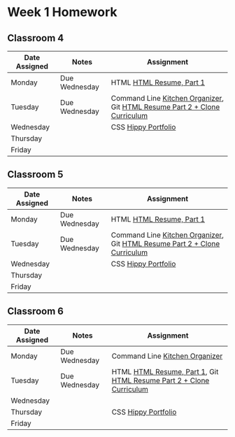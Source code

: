 # Week 1 Homework

## Classroom 4

| Date Assigned | Notes                          | Assignment |
|---------------|--------------------------------|------------|
| Monday        | Due Wednesday                  | HTML [HTML Resume, Part 1](https://github.com/ga-dc/html_resume) |
| Tuesday       | Due Wednesday                  | Command Line [Kitchen Organizer](https://github.com/ga-dc/kitchen_organizer), Git [HTML Resume Part 2 + Clone Curriculum](https://github.com/ga-dc/curriculum/tree/master/01-front-end-fundamentals/git)  |
| Wednesday     |                                | CSS [Hippy Portfolio](https://github.com/ga-dc/hippy-portfolio)   |
| Thursday      |                                |   |
| Friday        |                                |   |

## Classroom 5

| Date Assigned | Notes                          | Assignment |
|---------------|--------------------------------|------------|
| Monday        | Due Wednesday                  | HTML [HTML Resume, Part 1](https://github.com/ga-dc/html_resume)|
| Tuesday       | Due Wednesday                  | Command Line [Kitchen Organizer](https://github.com/ga-dc/kitchen_organizer), Git [HTML Resume Part 2 + Clone Curriculum](https://github.com/ga-dc/curriculum/tree/master/01-front-end-fundamentals/git) |
| Wednesday     |                                |  CSS [Hippy Portfolio](https://github.com/ga-dc/hippy-portfolio)  |
| Thursday      |                                |   |
| Friday        |                                |   |

## Classroom 6

| Date Assigned | Notes                          | Assignment |
|---------------|--------------------------------|------------|
| Monday        | Due Wednesday | Command Line [Kitchen Organizer](https://github.com/ga-dc/kitchen_organizer)  |
| Tuesday       | Due Wednesday | HTML [HTML Resume, Part 1](https://github.com/ga-dc/html_resume), Git [HTML Resume Part 2 + Clone Curriculum](https://github.com/ga-dc/curriculum/tree/master/01-front-end-fundamentals/git) |   |
| Wednesday     |                                |   |
| Thursday      |                                | CSS [Hippy Portfolio](https://github.com/ga-dc/hippy-portfolio)   |
| Friday        |                                |   |
